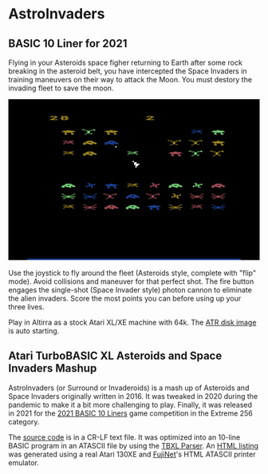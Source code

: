 # AstroInvaders
## BASIC 10 Liner for 2021

Flying in your Asteroids space figher returning to Earth after some rock breaking in the asteroid belt, you have intercepted the Space Invaders in training maneuvers on their way to attack the Moon. You must destory the invading fleet to save the moon. 

![Screen Capture](https://github.com/jeffpiep/astro-invaders/blob/master/submission/astroinvaders.png?raw=true)

Use the joystick to fly around the fleet (Asteroids style, complete with "flip" mode). Avoid collisions and maneuver for that perfect shot. The fire button engages the single-shot (Space Invader style) photon cannon to eliminate the alien invaders. Score the most points you can before using up your three lives.

Play in Altirra as a stock Atari XL/XE machine with 64k. The [ATR disk image](https://github.com/jeffpiep/astro-invaders/releases/download/V1.0/astroinvaders.atr) is auto starting. 

## Atari TurboBASIC XL Asteroids and Space Invaders Mashup

AstroInvaders (or Surround or Invaderoids) is a mash up of Asteroids and Space Invaders originally written in 2016. It was tweaked in 2020 during the pandemic to make it a bit more challenging to play. Finally, it was released in 2021 for the [2021 BASIC 10 Liners](https://gkanold.wixsite.com/homeputerium/rules2021) game competition in the Extreme 256 category.

The [source code](https://raw.githubusercontent.com/jeffpiep/astro-invaders/master/submission/surround.txt) is in a CR-LF text file. It was optimized into an 10-line BASIC program in an ATASCII file by using the [TBXL Parser](https://github.com/dmsc/tbxl-parser). An [HTML listing](https://github.com/jeffpiep/astro-invaders/blob/master/submission/astroinvaders_reallisting.html) was generated using a real Atari 130XE and [FujiNet](https://fujinet.online/)'s HTML ATASCII printer emulator. 


